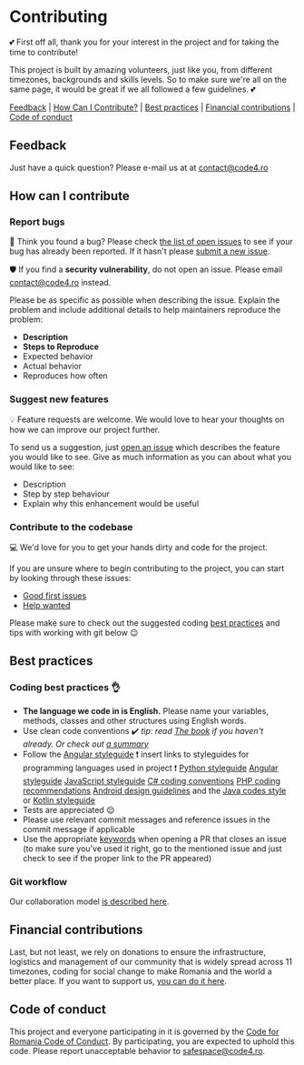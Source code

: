 # Contributing

:two_hearts: First off all, thank you for your interest in the project and for taking the time to contribute!

This project is built by amazing volunteers, just like you, from different timezones, backgrounds and skills levels. So to make sure we're all on the same page, it would be great if we all followed a few guidelines. :two_hearts:

[Feedback](#feedback) | [How Can I Contribute?](#how-can-i-contribute) | [Best practices](#best-practices) | [Financial contributions](#financial-contributions) | [Code of conduct](#code-of-conduct)

## Feedback

Just have a quick question? Please e-mail us at at contact@code4.ro

## How can I contribute

### Report bugs

:bug: Think you found a bug? Please check [the list of open issues](https://github.com/commitglobal/housing-platform/issues) to see if your bug has already been reported. If it hasn't please [submit a new issue](https://github.com/commitglobal/housing-platform/issues/new).

:shield: If you find a **security vulnerability**, do not open an issue. Please email contact@code4.ro instead.

Please be as specific as possible when describing the issue. Explain the problem and include additional details to help maintainers reproduce the problem:

* **Description**
* **Steps to Reproduce**
* Expected behavior
* Actual behavior
* Reproduces how often

### Suggest new features

:bulb: Feature requests are welcome. We would love to hear your thoughts on how we can improve our project further.

To send us a suggestion, just [open an issue](https://github.com/commitglobal/housing-platform/issues/new) which describes the feature you would like to see. Give as much information as you can about what you would like to see:

* Description
* Step by step behaviour
* Explain why this enhancement would be useful

### Contribute to the codebase

:computer: We'd love for you to get your hands dirty and code for the project.

If you are unsure where to begin contributing to the project, you can start by looking through these issues:
* [Good first issues](https://github.com/commitglobal/housing-platform/issues?q=is%3Aissue+is%3Aopen+label%3A%22good+first+issue%22)
* [Help wanted](https://github.com/commitglobal/housing-platform/issues?q=is%3Aissue+is%3Aopen+label%3A%22help+wanted%22)

Please make sure to check out the suggested coding [best practices](#best-practices) and tips with working with git below :wink:

## Best practices

### Coding best practices :ok_hand:

* **The language we code in is English.** Please name your variables, methods, classes and other structures using English words.
* Use clean code conventions :heavy_check_mark: *tip: read [The book](https://www.goodreads.com/book/show/3735293-clean-code) if you haven't already. Or check out [a summary](https://gist.github.com/wojteklu/73c6914cc446146b8b533c0988cf8d29)*
* Follow the [Angular styleguide](https://angular.io/guide/styleguide) :exclamation: insert links to styleguides for programming languages used in project :exclamation: [Python styleguide](https://www.python.org/dev/peps/pep-0008/) [Angular styleguide](https://angular.io/guide/styleguide) [JavaScript styleguide](https://github.com/standard/standard) [C# coding conventions](https://docs.microsoft.com/en-us/dotnet/csharp/programming-guide/inside-a-program/coding-conventions) [PHP coding recommendations](https://php7.org/guidelines/psr-1.html)
 [Android design guidelines](https://developer.android.com/design/) and the [Java codes style](https://source.android.com/setup/contribute/code-style) or [Kotlin styleguide](https://developer.android.com/kotlin/style-guide)
* Tests are appreciated :relieved:
* Please use relevant commit messages and reference issues in the commit message if applicable
* Use the appropriate [keywords](https://help.github.com/en/github/managing-your-work-on-github/closing-issues-using-keywords) when opening a PR that closes an issue (to make sure you've used it right, go to the mentioned issue and just check to see if the proper link to the PR appeared)

### Git workflow

Our collaboration model [is described here](WORKFLOW.md).

## Financial contributions

Last, but not least, we rely on donations to ensure the infrastructure, logistics and management of our community that is widely spread across 11 timezones, coding for social change to make Romania and the world a better place. If you want to support us, [you can do it here](https://code4.ro/en/donate/).

## Code of conduct

This project and everyone participating in it is governed by the [Code for Romania Code of Conduct](https://code4.ro/en/code-of-conduct/). By participating, you are expected to uphold this code. Please report unacceptable behavior to safespace@code4.ro.
